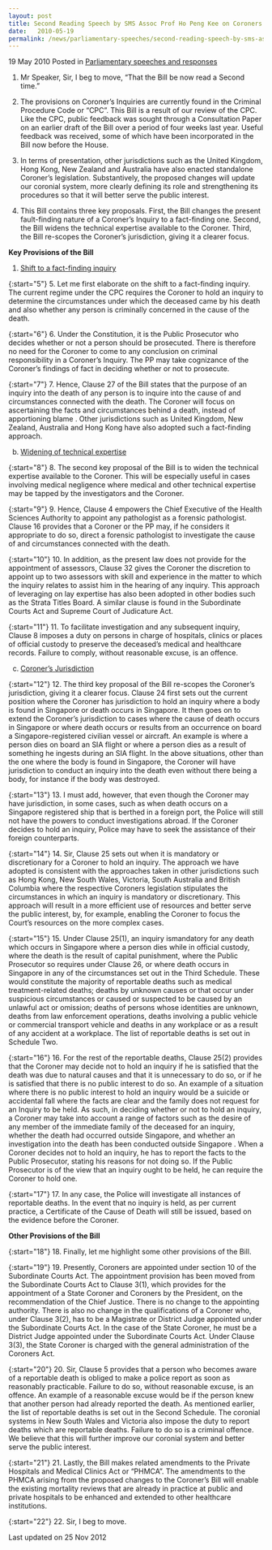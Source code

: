 ```yaml
---
layout: post
title: Second Reading Speech by SMS Assoc Prof Ho Peng Kee on Coroners Bill
date:   2010-05-19
permalink: /news/parliamentary-speeches/second-reading-speech-by-sms-assoc-prof-ho-peng-kee-on-coroners-bill
---
```


19 May 2010 Posted in [Parliamentary speeches and responses](/news/parliamentary-speeches)

1. Mr Speaker, Sir, I beg to move, “That the Bill be now read a Second time.”

2. The provisions on Coroner’s Inquiries are currently found in the Criminal Procedure Code or “CPC”. This Bill is a result of our review of the CPC. Like the CPC, public feedback was sought through a Consultation Paper on an earlier draft of the Bill over a period of four weeks last year. Useful feedback was received, some of which have been incorporated in the Bill now before the House.

3. In terms of presentation, other jurisdictions such as the United Kingdom, Hong Kong, New Zealand and Australia have also enacted standalone Coroner’s legislation. Substantively, the proposed changes will update our coronial system, more clearly defining its role and strengthening its procedures so that it will better serve the public interest.

4. This Bill contains three key proposals. First, the Bill changes the present fault-finding nature of a Coroner’s Inquiry to a fact-finding one. Second, the Bill widens the technical expertise available to the Coroner. Third, the Bill re-scopes the Coroner’s jurisdiction, giving it a clearer focus. 

**Key Provisions of the Bill**


<ol style="list-style-tyoe: lower-alpha">
<li><u>Shift to a fact-finding inquiry</u></li>
</ol>

{:start="5"}
5. Let me first elaborate on the shift to a fact-finding inquiry. The current regime under the CPC requires the Coroner to hold an inquiry to determine the circumstances under which the deceased came by his death and also whether any person is criminally concerned in the cause of the death. 

{:start="6"}
6. Under the Constitution, it is the Public Prosecutor who decides whether or not a person should be prosecuted. There is therefore no need for the Coroner to come to any conclusion on criminal responsibility in a Coroner’s Inquiry. The PP may take cognizance of the Coroner’s findings of fact in deciding whether or not to prosecute. 

{:start="7"}
7. Hence, Clause 27 of the Bill states that the purpose of an inquiry into the death of any person is to inquire into the cause of and circumstances connected with the death.  The Coroner will focus on ascertaining the facts and circumstances behind a death, instead of apportioning blame . Other jurisdictions such as United Kingdom, New Zealand, Australia and Hong Kong have also adopted such a fact-finding approach.  


<ol style="list-style-type: lower-alpha" start="2">
<li><u> Widening of technical expertise </u></li>  
</ol>

{:start="8"}
8. The second key proposal of the Bill is to widen the technical expertise available to the Coroner. This will be especially useful in cases involving medical negligence where medical and other technical expertise may be tapped by the investigators and the Coroner.   

{:start="9"}
9. Hence, Clause 4 empowers the Chief Executive of the Health Sciences Authority to appoint any pathologist as a forensic pathologist. Clause 16 provides that a Coroner or the PP may, if he considers it appropriate to do so, direct a forensic pathologist to investigate the cause of and circumstances connected with the death. 

{:start="10"}
10. In addition, as the present law does not provide for the appointment of assessors, Clause 32 gives the Coroner the discretion to appoint up to two assessors with skill and experience in the matter to which the inquiry relates to assist him in the hearing of any inquiry.   This approach of leveraging on lay expertise has also been adopted in other bodies such as the Strata Titles Board. A similar clause is found in the Subordinate Courts Act and Supreme Court of Judicature Act.

{:start="11"}
11. To facilitate investigation and any subsequent inquiry, Clause 8 imposes a duty on persons in charge of hospitals, clinics or places of official custody to preserve the deceased’s medical and healthcare records. Failure to comply, without reasonable excuse, is an offence.


<ol start="3" style="list-style-type: lower-alpha">
<li><u>Coroner’s Jurisdiction</u></li>  
</ol>

{:start="12"}
12. The third key proposal of the Bill re-scopes the Coroner’s jurisdiction, giving it a clearer focus.  Clause 24 first sets out the current position where the Coroner has jurisdiction to hold an inquiry where a body is found in Singapore or death occurs in Singapore. It then goes on to extend the Coroner’s jurisdiction to cases where the cause of death occurs in Singapore or where death occurs or results from an occurrence on board a Singapore-registered civilian vessel or aircraft. An example is where a person dies on board an SIA flight or where a person dies as a result of something he ingests during an SIA flight.  In the above situations, other than the one where the body is found in Singapore, the Coroner will have jurisdiction to conduct an inquiry into the death even without there being a body, for instance if the body was destroyed.

{:start="13"}
13. I must add, however, that even though the Coroner may have jurisdiction, in some cases, such as when death occurs on a Singapore registered ship that is berthed in a foreign port, the Police will still not have the powers to conduct investigations abroad. If the Coroner decides to hold an inquiry, Police may have to seek the assistance of their foreign counterparts. 

{:start="14"}
14. Sir, Clause 25 sets out when it is mandatory or discretionary for a Coroner to hold an inquiry.  The approach we have adopted is consistent with the approaches taken in other jurisdictions such as Hong Kong, New South Wales, Victoria, South Australia and British Columbia where the respective Coroners legislation stipulates the circumstances in which an inquiry is mandatory or discretionary. This approach will result in a more efficient use of resources and better serve the public interest, by, for example, enabling the Coroner to focus the Court’s resources on the more complex cases.

{:start="15"}
15. Under Clause 25(1), an inquiry ismandatory for any death which occurs in Singapore where a person dies while in official custody, where the death is the result of capital punishment, where the Public Prosecutor so requires under Clause 26, or where death occurs in Singapore in any of the circumstances set out in the Third Schedule. These would constitute the majority of reportable deaths such as medical treatment-related deaths; deaths by unknown causes or that occur under suspicious circumstances or caused or suspected to be caused by an unlawful act or omission; deaths of persons whose identities are unknown, deaths from law enforcement operations, deaths involving a public vehicle or commercial transport vehicle and deaths in any workplace or as a result of any accident at a workplace. The list of reportable deaths is set out in Schedule Two. 

{:start="16"}
16. For the rest of the reportable deaths, Clause 25(2) provides that the Coroner may decide not to hold an inquiry if he is satisfied that the death was due to natural causes and that it is unnecessary to do so, or if he is satisfied that there is no public interest to do so. An example of a situation where there is no public interest to hold an inquiry would be a suicide or accidental fall where the facts are clear and the family does not request for an Inquiry to be held. As such, in deciding whether or not to hold an inquiry, a Coroner may take into account a range of factors such as the desire of any member of the immediate family of the deceased for an inquiry, whether the death had occurred outside Singapore, and whether an investigation into the death has been conducted outside Singapore .  When a Coroner decides not to hold an inquiry, he has to report the facts to the Public Prosecutor, stating his reasons for not doing so. If the Public Prosecutor is of the view that an inquiry ought to be held, he can require the Coroner to hold one.

{:start="17"}
17. In any case, the Police will investigate all instances of reportable deaths. In the event that no inquiry is held, as per current practice, a Certificate of the Cause of Death will still be issued, based on the evidence before the Coroner. 

**Other Provisions of the Bill**

{:start="18"}
18. Finally, let me highlight some other provisions of the Bill.

{:start="19"}
19. Presently, Coroners are appointed under section 10 of the Subordinate Courts Act. The appointment provision has been moved from the Subordinate Courts Act to Clause 3(1), which provides for the appointment of a State Coroner and Coroners by the President, on the recommendation of the Chief Justice. There is no change to the appointing authority. There is also no change in the qualifications of a Coroner who, under Clause 3(2), has to be a Magistrate or District Judge appointed under the Subordinate Courts Act.   In the case of the State Coroner, he must be a District Judge appointed under the Subordinate Courts Act. Under Clause 3(3), the State Coroner is charged with the general administration of the Coroners Act.

{:start="20"}
20. Sir, Clause 5 provides that a person who becomes aware of a reportable death is obliged to make a police report as soon as reasonably practicable. Failure to do so, without reasonable excuse, is an offence. An example of a reasonable excuse would be if the person knew that another person had already reported the death. As mentioned earlier, the list of reportable deaths is set out in the Second Schedule. The coronial systems in New South Wales and Victoria also impose the duty to report deaths which are reportable deaths. Failure to do so is a criminal offence. We believe that this will further improve our coronial system and better serve the public interest. 

{:start="21"}
21. Lastly, the Bill makes related amendments to the Private Hospitals and Medical Clinics Act or “PHMCA”. The amendments to the PHMCA arising from the proposed changes to the Coroner’s Bill will enable the existing mortality reviews that are already in practice at public and private hospitals to be enhanced and extended to other healthcare institutions.

{:start="22"}
22. Sir, I beg to move.


<p class="right-side-updated">Last updated on 25 Nov 2012</p> 
